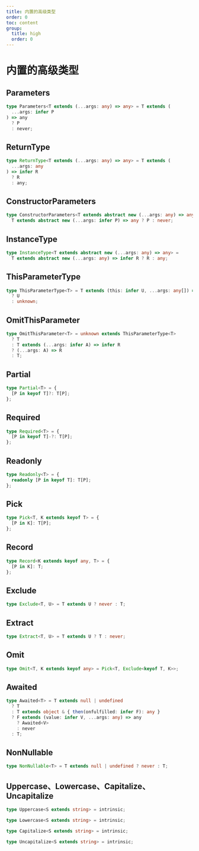```yaml
---
title: 内置的高级类型
order: 0
toc: content
group:
  title: high
  order: 0
---
```


# 内置的高级类型

## Parameters

```ts
type Parameters<T extends (...args: any) => any> = T extends (
  ...args: infer P
) => any
  ? P
  : never;
```

## ReturnType

```ts
type ReturnType<T extends (...args: any) => any> = T extends (
  ...args: any
) => infer R
  ? R
  : any;
```

## ConstructorParameters

```ts
type ConstructorParameters<T extends abstract new (...args: any) => any> =
  T extends abstract new (...args: infer P) => any ? P : never;
```

## InstanceType

```ts
type InstanceType<T extends abstract new (...args: any) => any> =
  T extends abstract new (...args: any) => infer R ? R : any;
```

## ThisParameterType

```ts
type ThisParameterType<T> = T extends (this: infer U, ...args: any[]) => any
  ? U
  : unknown;
```

## OmitThisParameter

```ts
type OmitThisParameter<T> = unknown extends ThisParameterType<T>
  ? T
  : T extends (...args: infer A) => infer R
  ? (...args: A) => R
  : T;
```

## Partial

```ts
type Partial<T> = {
  [P in keyof T]?: T[P];
};
```

## Required

```ts
type Required<T> = {
  [P in keyof T]-?: T[P];
};
```

## Readonly

```ts
type Readonly<T> = {
  readonly [P in keyof T]: T[P];
};
```

## Pick

```ts
type Pick<T, K extends keyof T> = {
  [P in K]: T[P];
};
```

## Record

```ts
type Record<K extends keyof any, T> = {
  [P in K]: T;
};
```

## Exclude

```ts
type Exclude<T, U> = T extends U ? never : T;
```

## Extract

```ts
type Extract<T, U> = T extends U ? T : never;
```

## Omit

```ts
type Omit<T, K extends keyof any> = Pick<T, Exclude<keyof T, K>>;
```

## Awaited

```ts
type Awaited<T> = T extends null | undefined
  ? T
  : T extends object & { then(onfulfilled: infer F): any }
  ? F extends (value: infer V, ...args: any) => any
    ? Awaited<V>
    : never
  : T;
```

## NonNullable

```ts
type NonNullable<T> = T extends null | undefined ? never : T;
```

## Uppercase、Lowercase、Capitalize、Uncapitalize

```ts
type Uppercase<S extends string> = intrinsic;

type Lowercase<S extends string> = intrinsic;

type Capitalize<S extends string> = intrinsic;

type Uncapitalize<S extends string> = intrinsic;
```
